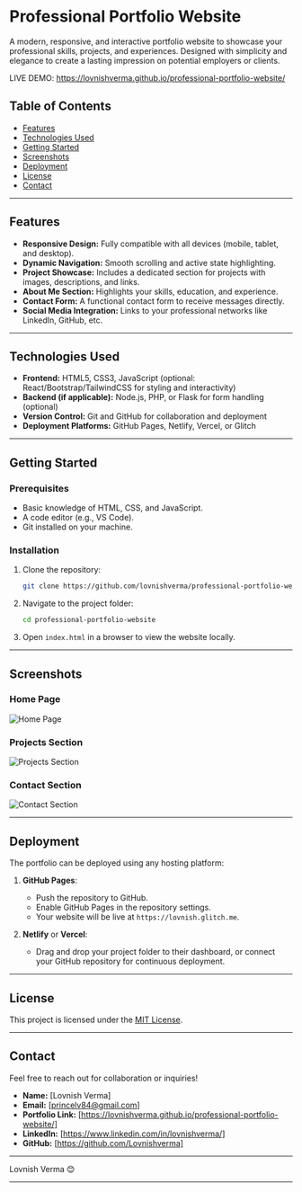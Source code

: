 # Professional Portfolio Website

A modern, responsive, and interactive portfolio website to showcase your professional skills, projects, and experiences. Designed with simplicity and elegance to create a lasting impression on potential employers or clients.

LIVE DEMO: https://lovnishverma.github.io/professional-portfolio-website/

## Table of Contents

- [Features](#features)
- [Technologies Used](#technologies-used)
- [Getting Started](#getting-started)
- [Screenshots](#screenshots)
- [Deployment](#deployment)
- [License](#license)
- [Contact](#contact)

---

## Features

- **Responsive Design:** Fully compatible with all devices (mobile, tablet, and desktop).
- **Dynamic Navigation:** Smooth scrolling and active state highlighting.
- **Project Showcase:** Includes a dedicated section for projects with images, descriptions, and links.
- **About Me Section:** Highlights your skills, education, and experience.
- **Contact Form:** A functional contact form to receive messages directly.
- **Social Media Integration:** Links to your professional networks like LinkedIn, GitHub, etc.

---

## Technologies Used

- **Frontend:** HTML5, CSS3, JavaScript (optional: React/Bootstrap/TailwindCSS for styling and interactivity)
- **Backend (if applicable):** Node.js, PHP, or Flask for form handling (optional)
- **Version Control:** Git and GitHub for collaboration and deployment
- **Deployment Platforms:** GitHub Pages, Netlify, Vercel, or Glitch

---

## Getting Started

### Prerequisites

- Basic knowledge of HTML, CSS, and JavaScript.
- A code editor (e.g., VS Code).
- Git installed on your machine.

### Installation

1. Clone the repository:
   ```bash
   git clone https://github.com/lovnishverma/professional-portfolio-website.git
   ```
2. Navigate to the project folder:
   ```bash
   cd professional-portfolio-website
   ```
3. Open `index.html` in a browser to view the website locally.

---

## Screenshots

### Home Page

![Home Page](https://github.com/user-attachments/assets/35e68bff-bdb1-4b14-8b47-c6433a7d691d)

### Projects Section

![Projects Section](https://github.com/user-attachments/assets/9f95f6ae-7a0d-4d7b-aba5-d3a6d978e72b)

### Contact Section

![Contact Section](https://github.com/user-attachments/assets/5ac766f8-f26d-4ba4-b13e-97483f8964aa)

---

## Deployment

The portfolio can be deployed using any hosting platform:

1. **GitHub Pages**:

   - Push the repository to GitHub.
   - Enable GitHub Pages in the repository settings.
   - Your website will be live at `https://lovnish.glitch.me`.

2. **Netlify** or **Vercel**:
   - Drag and drop your project folder to their dashboard, or connect your GitHub repository for continuous deployment.

---

## License

This project is licensed under the [MIT License](LICENSE).

---

## Contact

Feel free to reach out for collaboration or inquiries!

- **Name:** [Lovnish Verma]
- **Email:** [princelv84@gmail.com]
- **Portfolio Link:** [https://lovnishverma.github.io/professional-portfolio-website/]
- **LinkedIn:** [https://www.linkedin.com/in/lovnishverma/]
- **GitHub:** [https://github.com/Lovnishverma]

---

Lovnish Verma 😊

---
